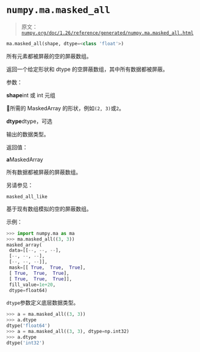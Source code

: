 # `numpy.ma.masked_all`

> 原文：[`numpy.org/doc/1.26/reference/generated/numpy.ma.masked_all.html`](https://numpy.org/doc/1.26/reference/generated/numpy.ma.masked_all.html)

```py
ma.masked_all(shape, dtype=<class 'float'>)
```

所有元素都被屏蔽的空的屏蔽数组。

返回一个给定形状和 dtype 的空屏蔽数组，其中所有数据都被屏蔽。

参数：

**shape**int 或 int 元组

所需的 MaskedArray 的形状，例如`(2, 3)`或`2`。

**dtype**dtype，可选

输出的数据类型。

返回值：

**a**MaskedArray

所有数据都被屏蔽的屏蔽数组。

另请参见：

`masked_all_like`

基于现有数组模拟的空的屏蔽数组。

示例：

```py
>>> import numpy.ma as ma
>>> ma.masked_all((3, 3))
masked_array(
 data=[[--, --, --],
 [--, --, --],
 [--, --, --]],
 mask=[[ True,  True,  True],
 [ True,  True,  True],
 [ True,  True,  True]],
 fill_value=1e+20,
 dtype=float64) 
```

`dtype`参数定义底层数据类型。

```py
>>> a = ma.masked_all((3, 3))
>>> a.dtype
dtype('float64')
>>> a = ma.masked_all((3, 3), dtype=np.int32)
>>> a.dtype
dtype('int32') 
```
